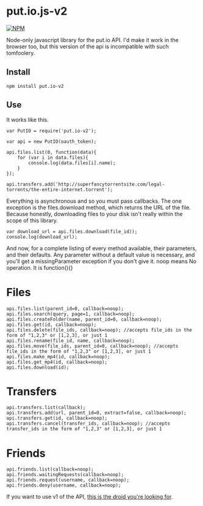 put.io.js-v2
============

[![NPM](https://nodei.co/npm/put.io-v2.png)](https://nodei.co/npm/put.io-v2/)

Node-only javascript library for the put.io API. I'd make it work in the browser too, but this version of the api is incompatible with such tomfoolery.

Install
-------
	npm install put.io-v2

Use
---

It works like this.

	var PutIO = require('put.io-v2');
	
	var api = new PutIO(oauth_token);
	
	api.files.list(0, function(data){
		for (var i in data.files){
			console.log(data.files[i].name);
		}
	});
	
	api.transfers.add('http://superfancytorrentsite.com/legal-torrents/the-entire-internet.torrent');

Everything is asynchronous and so you must pass callbacks.
The one exception is the files.download method, which returns the URL of the file.
Because honestly, downloading files to your disk isn't really within the scope of this library.

	var download_url = api.files.download(file_id));
	console.log(download_url);

And now, for a complete listing of every method available, their parameters, and their defaults.
Any parameter without a default value is necessary, and you'll get a missingParameter exception if you don't give it.
noop means No operation. It is function(){}

Files
=====

	api.files.list(parent_id=0, callback=noop);
	api.files.search(query, page=1, callback=noop);
	api.files.createFolder(name, parent_id=0, callback=noop);
	api.files.get(id, callback=noop);
	api.files.delete(file_ids, callback=noop); //accepts file_ids in the form of "1,2,3" or [1,2,3], or just 1
	api.files.rename(file_id, name, callback=noop);
	api.files.move(file_ids, parent_id=0, callback=noop); //accepts file_ids in the form of "1,2,3" or [1,2,3], or just 1
	api.files.make_mp4(id, callback=noop);
	api.files.get_mp4(id, callback=noop);
	api.files.download(id);

Transfers
=========

	api.transfers.list(callback);
	api.transfers.add(url, parent_id=0, extract=false, callback=noop);
	api.transfers.get(id, callback=noop);
	api.transfers.cancel(transfer_ids, callback=noop); //accepts transfer_ids in the form of "1,2,3" or [1,2,3], or just 1

Friends
=======

	api.friends.list(callback=noop);
	api.friends.waitingRequests(callback=noop);
	api.friends.request(username, callback=noop);
	api.friends.deny(username, callback=noop);

If you want to use v1 of the API, [this is the droid you're looking for](https://github.com/devTristan/put.io.js).
